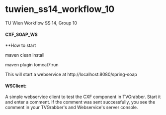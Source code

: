 tuwien_ss14_workflow_10
=======================

TU Wien Workflow SS 14, Group 10

#### CXF_SOAP_WS
**How to start

maven clean install

maven plugin tomcat7:run

This will start a webservice at
http://localhost:8080/spring-soap

#### WSClient:
A simple webservice client to test the CXF component in TVGrabber.
Start it and enter a comment. If the comment was sent successfully,
you see the comment in your TVGrabber's and Webservice's server console.